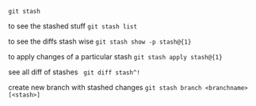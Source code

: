 `git stash`

to see the stashed stuff
`git stash list`

to see the diffs stash wise
`git stash show -p stash@{1}`

to apply changes of a particular stash
`git stash apply stash@{1}`

see all diff of stashes
` git diff stash^!`

create new branch with stashed changes
`git stash branch <branchname> [<stash>]`
